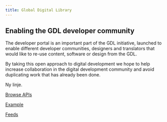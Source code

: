 ```yaml
---
title: Global Digital Library
---
```


## Enabling the GDL developer community
The developer portal is an important part of the GDL initiative, launched to enable different developer communities, designers and translators that would like to re-use content, software or design from the GDL.

By taking this open approach to digital development we hope to help increase collaboration in the digital development community and avoid duplicating work that has already been done.

Ny linje.

[Browse APIs](/browse)

[Example](/example)

[Feeds](/feeds)
